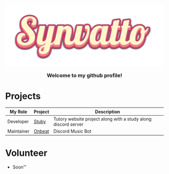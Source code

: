 <h3 align="center">
  <img align="center" src="inkpx-word-art.png">
	<br>
	<br>
  Welcome to my github profile!
</h3>

# Projects

| My Role       | Project                     | Description   |
| ------------- | -------------               |---------------|
| Developer     | [Stuby](https://stuby.org)  | Tutory website project along with a study along discord server               |
| Maintainer    | [Onbeat](https://onbeat.me) | Discord Music Bot               |

# Volunteer

- Soon:tm:

